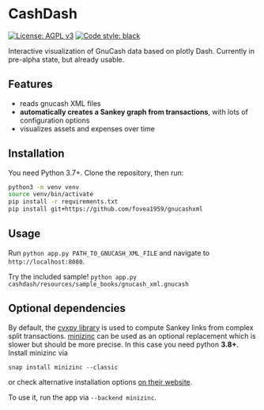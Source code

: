 # CashDash

[![License: AGPL v3](https://img.shields.io/badge/License-AGPL%20v3-blue.svg)](https://www.gnu.org/licenses/agpl-3.0)
[![Code style: black](https://img.shields.io/badge/code%20style-black-000000.svg)](https://github.com/psf/black)

Interactive visualization of GnuCash data based on plotly Dash.
Currently in pre-alpha state, but already usable.

## Features
* reads gnucash XML files
* **automatically creates a Sankey graph from transactions**, with lots of configuration options 
* visualizes assets and expenses over time

## Installation
You need Python 3.7+. Clone the repository, then run:
```bash
python3 -m venv venv
source venv/bin/activate
pip install -r requirements.txt
pip install git+https://github.com/fovea1959/gnucashxml
```

## Usage
Run `python app.py PATH_TO_GNUCASH_XML_FILE` and navigate to `http://localhost:8080`.

Try the included sample! `python app.py cashdash/resources/sample_books/gnucash_xml.gnucash`

## Optional dependencies
By default, the [cvxpy library](https://cvxpy.org/) is used to compute Sankey links from complex split transactions.
[minizinc](https://minizinc.org/) can be used as an optional replacement which is slower but should be more precise. In this case you need python **3.8+**. Install minizinc via
```
snap install minizinc --classic
```
or check alternative installation options [on their website](https://www.minizinc.org/doc-2.3.2/en/installation.html).

To use it, run the app via `--backend minizinc`.